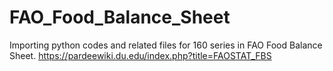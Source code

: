 # FAO_Food_Balance_Sheet
Importing python codes and related files for 160 series in FAO Food Balance Sheet. https://pardeewiki.du.edu/index.php?title=FAOSTAT_FBS
